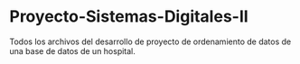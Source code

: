 # Proyecto-Sistemas-Digitales-II
Todos los archivos del desarrollo de proyecto de ordenamiento de datos de una base de datos de un hospital.
